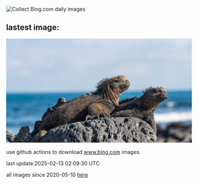 ![Collect Bing.com daily images](https://github.com/counter2015/bing-daily-images/workflows/Collect%20Bing.com%20daily%20images/badge.svg)
## lastest image:
![](images/img.jpg)

use github actions to download www.bing.com images.

last update:2025-02-13 02:09:30 UTC

all images since 2020-05-10 [here](https://github.com/counter2015/bing-daily-images/tree/master/images) 
